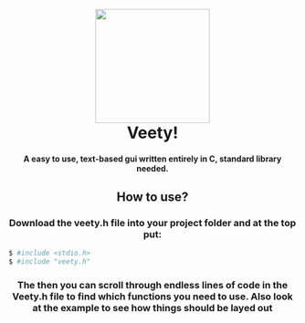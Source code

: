 <h1 align="center">
  <br>
 <img src="https://i.imgur.com/yjolhnx.png" width="200">
  <br>
  Veety!
  <br>
</h1>

<h4 align="center">A easy to use, text-based gui written entirely in C, standard library needed.</h4>
<div align="center">
<h2>How to use?</h2>
	<h3>Download the veety.h file into your project folder and at the top put:</h3>
		

</div>

```bash
$ #include <stdio.h>
$ #include "veety.h"
```
		
<div align="center">
		<h3>The then you can scroll through endless lines of code in the Veety.h file to find which functions you need to use. Also look at the example to see how things should be layed out</h3>
</div>
